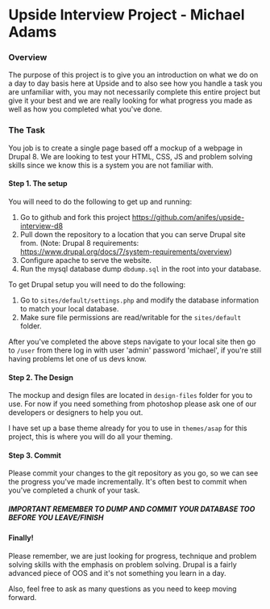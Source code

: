 # Upside Interview Project - Michael Adams
### Overview
The purpose of this project is to give you an introduction on what we do on a day to day basis here at Upside and to also
see how you handle a task you are unfamiliar with, you may not necessarily complete this entire project but give it your best
and we are really looking for what progress you made as well as how you completed what you've done.

### The Task
You job is to create a single page based off a mockup of a webpage in Drupal 8. We are looking to test your HTML, CSS, JS and problem solving skills since we know this is a system you are not familiar with.

#### Step 1. The setup
You will need to do the following to get up and running:

1. Go to github and fork this project https://github.com/anifes/upside-interview-d8
2. Pull down the repository to a location that you can serve Drupal site from. (Note: Drupal 8 requirements: https://www.drupal.org/docs/7/system-requirements/overview)
3. Configure apache to serve the website.
4. Run the mysql database dump `dbdump.sql` in the root into your database.

To get Drupal setup you will need to do the following:

1. Go to `sites/default/settings.php` and modify the database information to match your local database.
2. Make sure file permissions are read/writable for the `sites/default` folder.

After you've completed the above steps navigate to your local site then go to `/user` from there log in with user 'admin' password 'michael', if you're still having problems let one of us devs know.

#### Step 2. The Design

The mockup and design files are located in `design-files` folder for you to use. For now if you need something from photoshop please ask one of our developers or designers to help you out.

I have set up a base theme already for you to use in `themes/asap` for this project, this is where you will do all your theming.


#### Step 3. Commit

Please commit your changes to the git repository as you go, so we can see the progress you've made incrementally. It's often best to commit when you've completed a chunk of your task.

##### IMPORTANT REMEMBER TO DUMP AND COMMIT YOUR DATABASE TOO BEFORE YOU LEAVE/FINISH

#### Finally!

Please remember, we are just looking for progress, technique and problem solving skills with the emphasis on problem solving. Drupal is a fairly advanced piece of OOS and it's not something you learn in a day.

Also, feel free to ask as many questions as you need to keep moving forward.

